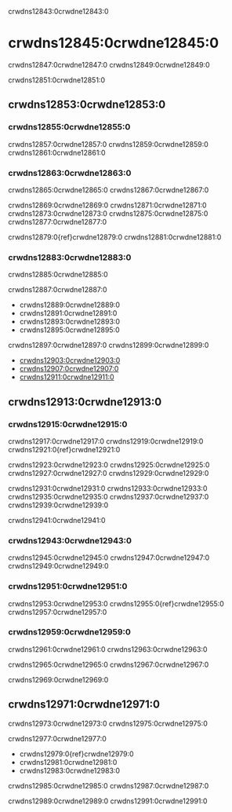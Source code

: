 crwdns12843:0crwdne12843:0
# crwdns12845:0crwdne12845:0

crwdns12847:0crwdne12847:0 crwdns12849:0crwdne12849:0

crwdns12851:0crwdne12851:0

## crwdns12853:0crwdne12853:0

### crwdns12855:0crwdne12855:0

crwdns12857:0crwdne12857:0 crwdns12859:0crwdne12859:0 crwdns12861:0crwdne12861:0

### crwdns12863:0crwdne12863:0

crwdns12865:0crwdne12865:0 crwdns12867:0crwdne12867:0

crwdns12869:0crwdne12869:0 crwdns12871:0crwdne12871:0 crwdns12873:0crwdne12873:0 crwdns12875:0crwdne12875:0 crwdns12877:0crwdne12877:0

crwdns12879:0{ref}crwdne12879:0 crwdns12881:0crwdne12881:0

### crwdns12883:0crwdne12883:0

crwdns12885:0crwdne12885:0

crwdns12887:0crwdne12887:0
- crwdns12889:0crwdne12889:0
- crwdns12891:0crwdne12891:0
- crwdns12893:0crwdne12893:0
- crwdns12895:0crwdne12895:0

crwdns12897:0crwdne12897:0 crwdns12899:0crwdne12899:0
- [crwdns12903:0crwdne12903:0](crwdns12901:0crwdne12901:0)
- [crwdns12907:0crwdne12907:0](crwdns12905:0crwdne12905:0)
- [crwdns12911:0crwdne12911:0](crwdns12909:0crwdne12909:0)

## crwdns12913:0crwdne12913:0

### crwdns12915:0crwdne12915:0

crwdns12917:0crwdne12917:0 crwdns12919:0crwdne12919:0 crwdns12921:0{ref}crwdne12921:0

crwdns12923:0crwdne12923:0 crwdns12925:0crwdne12925:0 crwdns12927:0crwdne12927:0 crwdns12929:0crwdne12929:0

crwdns12931:0crwdne12931:0 crwdns12933:0crwdne12933:0 crwdns12935:0crwdne12935:0 crwdns12937:0crwdne12937:0 crwdns12939:0crwdne12939:0

crwdns12941:0crwdne12941:0

### crwdns12943:0crwdne12943:0

crwdns12945:0crwdne12945:0 crwdns12947:0crwdne12947:0 crwdns12949:0crwdne12949:0

### crwdns12951:0crwdne12951:0

crwdns12953:0crwdne12953:0 crwdns12955:0{ref}crwdne12955:0 crwdns12957:0crwdne12957:0

### crwdns12959:0crwdne12959:0

crwdns12961:0crwdne12961:0 crwdns12963:0crwdne12963:0

crwdns12965:0crwdne12965:0 crwdns12967:0crwdne12967:0

crwdns12969:0crwdne12969:0

## crwdns12971:0crwdne12971:0

crwdns12973:0crwdne12973:0 crwdns12975:0crwdne12975:0

crwdns12977:0crwdne12977:0
- crwdns12979:0{ref}crwdne12979:0
- crwdns12981:0crwdne12981:0
- crwdns12983:0crwdne12983:0

crwdns12985:0crwdne12985:0 crwdns12987:0crwdne12987:0

crwdns12989:0crwdne12989:0 crwdns12991:0crwdne12991:0
